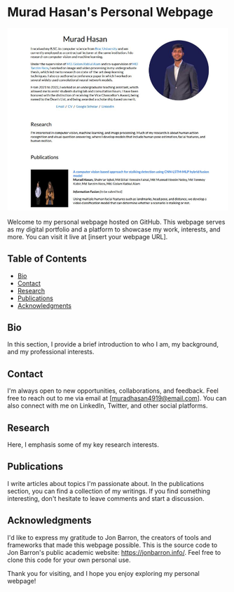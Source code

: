 # Murad Hasan's Personal Webpage

![Screenshot of Personal Webpage](snapshot.JPG)

Welcome to my personal webpage hosted on GitHub. This webpage serves as my digital portfolio and a platform to showcase my work, interests, and more. You can visit it live at [insert your webpage URL].

## Table of Contents
- [Bio](#about)
- [Contact](#contact)
- [Research](#research)
- [Publications](#publications)
- [Acknowledgments](#acknowledgments)


## Bio
In this section, I provide a brief introduction to who I am, my background, and my professional interests.

## Contact
I'm always open to new opportunities, collaborations, and feedback. Feel free to reach out to me via email at [muradhasan4919@email.com]. You can also connect with me on LinkedIn, Twitter, and other social platforms.

## Research
Here, I emphasis some of my key research interests.

## Publications
I write articles about topics I'm passionate about. In the publications section, you can find a collection of my writings. If you find something interesting, don't hesitate to leave comments and start a discussion.


## Acknowledgments
I'd like to express my gratitude to Jon Barron, the creators of tools and frameworks that made this webpage possible.
This is the source code to Jon Barron's public academic website: https://jonbarron.info/. Feel free to clone this code for your own personal use.

Thank you for visiting, and I hope you enjoy exploring my personal webpage!

